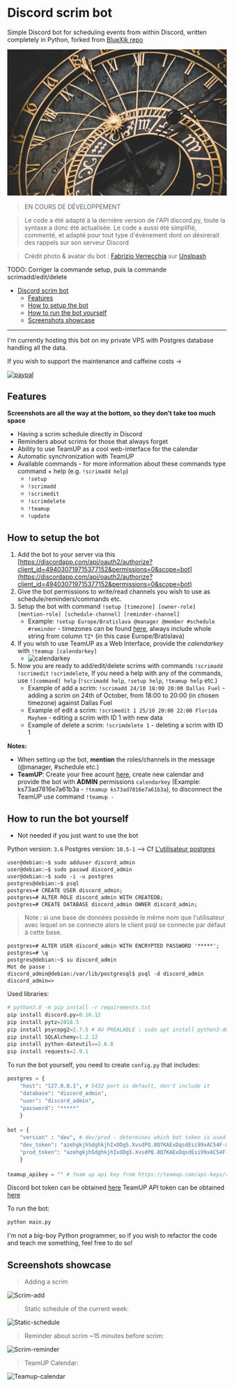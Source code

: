 # Discord scrim bot
Simple Discord bot for scheduling events from within Discord, written completely in Python, forked from [BlueXik repo](https://github.com/BlueXik/Discord-scrims-scheduler-bot)

![](misc/avatar.jpg)

> EN COURS DE DÉVELOPPEMENT

> Le code a été adapté à la dernière version de l'API discord.py, toute la syntaxe a donc été actualisée. Le code a aussi été simplifié, commenté, et adapté pour tout type d'évènement dont on désirerait des rappels sur son serveur Discord

> Crédit photo & avatar du bot : [Fabrizio Verrecchia](https://unsplash.com/@fabrizioverrecchia?utm_source=unsplash&amp;utm_medium=referral&amp;utm_content=creditCopyText) sur [Unslpash](https://unsplash.com/photos/Ai7sV3SSMIQ)

TODO: Corriger la commande setup, puis la commande scrimadd/edit/delete

- [Discord scrim bot](#discord-scrim-bot)
  - [Features](#features)
  - [How to setup the bot](#how-to-setup-the-bot)
  - [How to run the bot yourself](#how-to-run-the-bot-yourself)
  - [Screenshots showcase](#screenshots-showcase)
___


I'm currently hosting this bot on my private VPS with Postgres database handling all the data. 

If you wish to support the maintenance and caffeine costs -> 

[![paypal](https://www.paypalobjects.com/en_US/i/btn/btn_donateCC_LG.gif)](https://www.paypal.me/bluexow)

## Features
**Screenshots are all the way at the bottom, so they don't take too much space**
- Having a scrim schedule directly in Discord
- Reminders about scrims for those that always forget
- Ability to use TeamUP as a cool web-interface for the calendar
- Automatic synchronization with TeamUP
- Available commands - for more information about these commands type command + help (e.g. `!scrimadd help`)
    - `!setup`
    - `!scrimadd`
    - `!scrimedit`
    - `!scrimdelete`
    - `!teamup`
    - `!update`

## How to setup the bot
1. Add the bot to your server via this [https://discordapp.com/api/oauth2/authorize?client_id=494030719715377152&permissions=0&scope=bot](https://discordapp.com/api/oauth2/authorize?client_id=494030719715377152&permissions=0&scope=bot)
2. Give the bot permissions to write/read channels you wish to use as schedule/reminders/commands etc.
3. Setup the bot with command `!setup [timezone] [owner-role] [mention-role] [schedule-channel] [reminder-channel]`
    - Example: `!setup Europe/Bratislava @manager @member #schedule #reminder` - timezones can be found [here](https://en.wikipedia.org/wiki/List_of_tz_database_time_zones), always include whole string from column `TZ*` (in this case Europe/Bratislava)
4. If you wish to use TeamUP as a Web Interface, provide the *calendarkey* with `!teamup [calendarkey]`
    - ![calendarkey](http://bot.patrikpapso.com/teamup_calendarkey.png)
5. Now you are ready to add/edit/delete scrims with commands `!scrimadd` `!scrimedit` `!scrimdelete`, If you need a help with any of the commands, use `![command] help` (`!scrimadd help`, `!setup help`, `!teamup help` etc.)
    - Example of add a scrim: `!scrimadd 24/10 18:00 20:00 Dallas Fuel` - adding a scrim on 24th of October, from 18:00 to 20:00 (in chosen timezone) against Dallas Fuel
    - Example of edit a scrim: `!scrimedit 1 25/10 20:00 22:00 Florida Mayhem` - editing a scrim with ID 1 with new data
    - Example of delete a scrim: `!scrimdelete 1` - deleting a scrim with ID 1

**Notes:**
- When setting up the bot, **mention** the roles/channels in the message (@manager, #schedule etc.)
- **TeamUP**: Create your free acount [here](https://www.teamup.com/), create new calendar and provide the bot with **ADMIN** permissions `calendarkey` (Example: ks73ad7816e7a61b3a - `!teamup ks73ad7816e7a61b3a`), to disconnect the TeamUP use command `!teamup -`

## How to run the bot yourself
- Not needed if you just want to use the bot

Python version: `3.6`
Postgres version: `10.5-1`  --> Cf [L'utilisateur postgres](https://doc.ubuntu-fr.org/postgresql)
```
user@debian:~$ sudo adduser discord_admin
user@debian:~$ sudo passwd discord_admin
user@debian:~$ sudo -i -u postgres
postgres@debian:~$ psql
postgres=# CREATE USER discord_admin;
postgres=# ALTER ROLE discord_admin WITH CREATEDB;
postgres=# CREATE DATABASE discord_admin OWNER discord_admin;
```
> Note : si une base de données possède le même nom que l'utilisateur avec lequel on se connecte alors le client psql se connecte par défaut à cette base. 
```
postgres=# ALTER USER discord_admin WITH ENCRYPTED PASSWORD '*****';
postgres=# \q
postgres@debian:~$ su discord_admin
Mot de passe : 
discord_admin@debian:/var/lib/postgresql$ psql -d discord_admin
discord_admin=> 
```

Used libraries: 
```python
# python3.8 -m pip install -r requirements.txt
pip install discord.py=0.16.12
pip install pytz=2018.5
pip install psycopg2=2.7.5 # AU PREALABLE : sudo apt install python3-dev postgresql postgresql-contrib python3-psycopg2 libpq-dev  # en cas de python setup.py egg_info failed with error code 1
pip install SQLAlchemy=1.2.12
pip install python-dateutil==2.6.0
pip install requests=2.9.1
```
To run the bot yourself, you need to create `config.py` that includes:
```python
postgres = {
    "host": "127.0.0.1", # 5432 port is default, don't include it
    "database": "discord_admin",
    "user": "discord_admin",
    "password": "*****"
    }

bot = {
    "version" : "dev", # dev/prod - determines which bot token is used + commands availability
    "dev_token": "azehgkjhSdghkjhIxODg5.XvsdPQ.8Q7KAExDqsdEsi99xAC54F-m9dt6d",
    "prod_token": "azehgkjhSdghkjhIxODg5.XvsdPQ.8Q7KAExDqsdEsi99xAC54F-m9dt6d"
    }

teamup_apikey = "" # team up api key from https://teamup.com/api-keys/request
```
Discord bot token can be obtained [here](https://discordapp.com/developers/applications/)
TeamUP API token can be obtained [here](https://teamup.com/api-keys/request)

To run the bot:
```python
python main.py
```

I'm not a big-boy Python programmer, so if you wish to refactor the code and teach me something, feel free to do so!

## Screenshots showcase
>Adding a scrim

![Scrim-add](http://bot.patrikpapso.com/scrim-add.png)

>Static schedule of the current week:

![Static-schedule](http://bot.patrikpapso.com/static-schedule.png)

>Reminder about scrim ~15 minutes before scrim:

![Scrim-reminder](http://bot.patrikpapso.com/reminder.png)

>TeamUP Calendar:

![Teamup-calendar](http://bot.patrikpapso.com/teamup-calendar.png)
